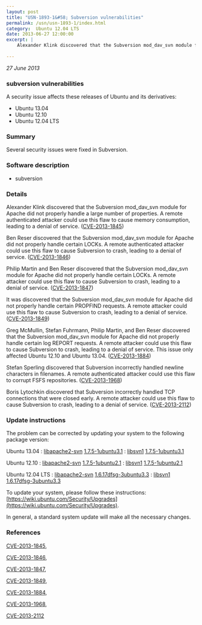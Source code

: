 ```yaml
---
layout: post
title: "USN-1893-1&#58; Subversion vulnerabilities"
permalink: /usn/usn-1893-1/index.html
category:  Ubuntu 12.04 LTS
date: 2013-06-27 12:00:00
excerpt: |
    Alexander Klink discovered that the Subversion mod_dav_svn module for Apache did not properly handle a large number of properties. A remote authenticated attacker could use this flaw to cause memory consumption, leading to a denial of service. ([CVE-2013-1845](http://people.ubuntu.com/~ubuntu-security/cve/CVE-2013-1845))
    
--- 
```

 
 

*27 June 2013*

### subversion vulnerabilities

A security issue affects these releases of Ubuntu and its derivatives:

* Ubuntu 13.04
* Ubuntu 12.10
* Ubuntu 12.04 LTS

### Summary

Several security issues were fixed in Subversion. 

### Software description

* subversion 

### Details

Alexander Klink discovered that the Subversion mod_dav_svn module for Apache did not properly handle a large number of properties. A remote authenticated attacker could use this flaw to cause memory consumption, leading to a denial of service. ([CVE-2013-1845](http://people.ubuntu.com/~ubuntu-security/cve/CVE-2013-1845))

Ben Reser discovered that the Subversion mod_dav_svn module for Apache did not properly handle certain LOCKs. A remote authenticated attacker could use this flaw to cause Subversion to crash, leading to a denial of service. ([CVE-2013-1846](http://people.ubuntu.com/~ubuntu-security/cve/CVE-2013-1846))

Philip Martin and Ben Reser discovered that the Subversion mod_dav_svn module for Apache did not properly handle certain LOCKs. A remote attacker could use this flaw to cause Subversion to crash, leading to a denial of service. ([CVE-2013-1847](http://people.ubuntu.com/~ubuntu-security/cve/CVE-2013-1847))

It was discovered that the Subversion mod_dav_svn module for Apache did not properly handle certain PROPFIND requests. A remote attacker could use this flaw to cause Subversion to crash, leading to a denial of service. ([CVE-2013-1849](http://people.ubuntu.com/~ubuntu-security/cve/CVE-2013-1849))

Greg McMullin, Stefan Fuhrmann, Philip Martin, and Ben Reser discovered that the Subversion mod_dav_svn module for Apache did not properly handle certain log REPORT requests. A remote attacker could use this flaw to cause Subversion to crash, leading to a denial of service. This issue only affected Ubuntu 12.10 and Ubuntu 13.04. ([CVE-2013-1884](http://people.ubuntu.com/~ubuntu-security/cve/CVE-2013-1884))

Stefan Sperling discovered that Subversion incorrectly handled newline characters in filenames. A remote authenticated attacker could use this flaw to corrupt FSFS repositories. ([CVE-2013-1968](http://people.ubuntu.com/~ubuntu-security/cve/CVE-2013-1968))

Boris Lytochkin discovered that Subversion incorrectly handled TCP connections that were closed early. A remote attacker could use this flaw to cause Subversion to crash, leading to a denial of service. ([CVE-2013-2112](http://people.ubuntu.com/~ubuntu-security/cve/CVE-2013-2112)) 

### Update instructions

The problem can be corrected by updating your system to the following package version:

Ubuntu 13.04
 : [libapache2-svn](https://launchpad.net/ubuntu/+source/subversion) <span> [1.7.5-1ubuntu3.1](https://launchpad.net/ubuntu/+source/subversion/1.7.5-1ubuntu3.1) </span> 
 : [libsvn1](https://launchpad.net/ubuntu/+source/subversion) <span> [1.7.5-1ubuntu3.1](https://launchpad.net/ubuntu/+source/subversion/1.7.5-1ubuntu3.1) </span> 

Ubuntu 12.10
 : [libapache2-svn](https://launchpad.net/ubuntu/+source/subversion) <span> [1.7.5-1ubuntu2.1](https://launchpad.net/ubuntu/+source/subversion/1.7.5-1ubuntu2.1) </span> 
 : [libsvn1](https://launchpad.net/ubuntu/+source/subversion) <span> [1.7.5-1ubuntu2.1](https://launchpad.net/ubuntu/+source/subversion/1.7.5-1ubuntu2.1) </span> 

Ubuntu 12.04 LTS
 : [libapache2-svn](https://launchpad.net/ubuntu/+source/subversion) <span> [1.6.17dfsg-3ubuntu3.3](https://launchpad.net/ubuntu/+source/subversion/1.6.17dfsg-3ubuntu3.3) </span> 
 : [libsvn1](https://launchpad.net/ubuntu/+source/subversion) <span> [1.6.17dfsg-3ubuntu3.3](https://launchpad.net/ubuntu/+source/subversion/1.6.17dfsg-3ubuntu3.3) </span> 

To update your system, please follow these instructions: [https://wiki.ubuntu.com/Security/Upgrades](https://wiki.ubuntu.com/Security/Upgrades).

In general, a standard system update will make all the necessary changes. 

### References

 
 [CVE-2013-1845](http://people.ubuntu.com/~ubuntu-security/cve/CVE-2013-1845), 

 [CVE-2013-1846](http://people.ubuntu.com/~ubuntu-security/cve/CVE-2013-1846), 

 [CVE-2013-1847](http://people.ubuntu.com/~ubuntu-security/cve/CVE-2013-1847), 

 [CVE-2013-1849](http://people.ubuntu.com/~ubuntu-security/cve/CVE-2013-1849), 

 [CVE-2013-1884](http://people.ubuntu.com/~ubuntu-security/cve/CVE-2013-1884), 

 [CVE-2013-1968](http://people.ubuntu.com/~ubuntu-security/cve/CVE-2013-1968), 

 [CVE-2013-2112](http://people.ubuntu.com/~ubuntu-security/cve/CVE-2013-2112)
 

